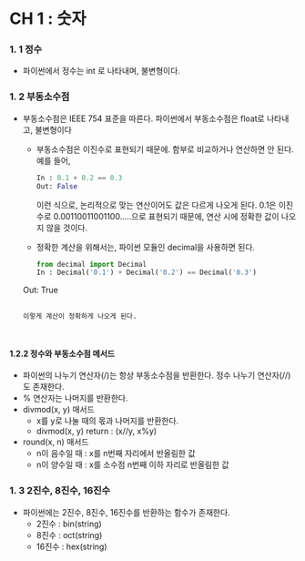 # CH 1 : 숫자

### 1. 1 정수

- 파이썬에서 정수는 int 로 나타내며, 불변형이다.



### 1. 2 부동소수점

- 부동소수점은 IEEE 754 표준을 따른다. 파이썬에서 부동소수점은 float로 나타내고, 불변형이다

  - 부동소수점은 이진수로 표현되기 때문에. 함부로 비교하거나 연산하면 안 된다. 예를 들어,

    ```python
    In : 0.1 + 0.2 == 0.3
    Out: False
    ```

    이런 식으로, 논리적으로 맞는 연산이어도 값은 다르게 나오게 된다. 0.1은 이진수로 0.00110011001100.....으로 표현되기 때문에, 연산 시에 정확한 값이 나오지 않을 것이다.

  - 정확한 계산을 위해서는, 파이썬 모듈인 decimal을 사용하면 된다.

    ```python
    from decimal import Decimal
    In : Decimal('0.1') + Decimal('0.2') == Decimal('0.3')
  Out: True
    ```
  
    이렇게 계산이 정확하게 나오게 된다.



#### 1.2.2 정수와 부동소수점 메서드

- 파이썬의 나누기 연산자(/)는 항상 부동소수점을 반환한다. 정수 나누기 연산자(//)도 존재한다.
- % 연산자는 나머지를 반환한다.
- divmod(x, y) 매서드
  - x를 y로 나눌 때의 몫과 나머지를 반환한다.
  - divmod(x, y)  return : (x//y, x%y)
- round(x, n) 매서드
  - n이 음수일 때 : x를 n번째 자리에서 반올림한 값
  - n이 양수일 때 : x를 소수점 n번째 이하 자리로 반올림한 값



### 1. 3 2진수, 8진수, 16진수

- 파이썬에는 2진수, 8진수, 16진수를 반환하는 함수가 존재한다.
  - 2진수 : bin(string)
  - 8진수 : oct(string)
  - 16진수 : hex(string)



